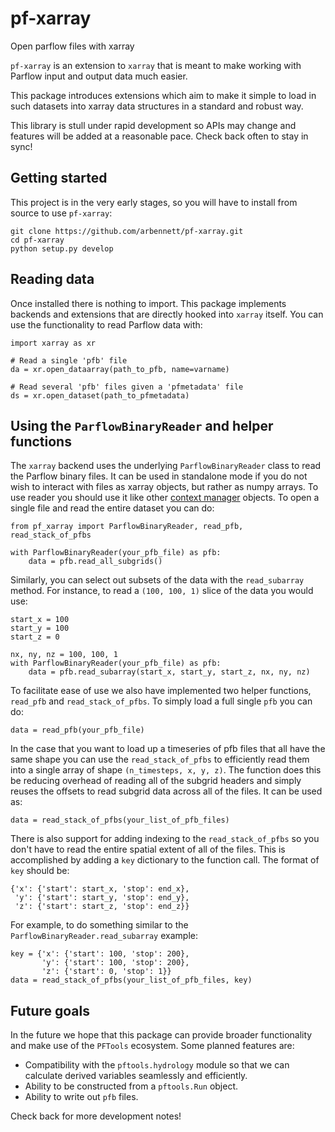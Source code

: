 # pf-xarray
Open parflow files with xarray

`pf-xarray` is an extension to `xarray` that is meant to
make working with Parflow input and output data much easier.

This package introduces extensions which aim to make it simple
to load in such datasets into xarray data structures in a standard
and robust way.

This library is stull under rapid development so APIs may change and
features will be added at a reasonable pace. Check back often to stay
in sync!

## Getting started

This project is in the very early stages, so you will have to install
from source to use `pf-xarray`:

```
git clone https://github.com/arbennett/pf-xarray.git
cd pf-xarray
python setup.py develop
```

## Reading data
Once installed there is nothing to import. This package implements backends
and extensions that are directly hooked into `xarray` itself. You can use
the functionality to read Parflow data with:

```
import xarray as xr

# Read a single 'pfb' file
da = xr.open_dataarray(path_to_pfb, name=varname)

# Read several 'pfb' files given a 'pfmetadata' file
ds = xr.open_dataset(path_to_pfmetadata)
```

## Using the `ParflowBinaryReader` and helper functions
The `xarray` backend uses the underlying `ParflowBinaryReader` class to read
the Parflow binary files. It can be used in standalone mode if you do not wish
to interact with files as xarray objects, but rather as numpy arrays. To use
reader you should use it like other [context manager](https://book.pythontips.com/en/latest/context_managers.html)
objects. To open a single file and read the entire dataset you can do:

```
from pf_xarray import ParflowBinaryReader, read_pfb, read_stack_of_pfbs

with ParflowBinaryReader(your_pfb_file) as pfb:
    data = pfb.read_all_subgrids()
```

Similarly, you can select out subsets of the data with the `read_subarray` method.
For instance, to read a `(100, 100, 1)` slice of the data you would use:
```
start_x = 100
start_y = 100
start_z = 0

nx, ny, nz = 100, 100, 1
with ParflowBinaryReader(your_pfb_file) as pfb:
    data = pfb.read_subarray(start_x, start_y, start_z, nx, ny, nz)
```

To facilitate ease of use we also have implemented two helper functions, `read_pfb`
and `read_stack_of_pfbs`. To simply load a full single `pfb` you can do:

```
data = read_pfb(your_pfb_file)
```

In the case that you want to load up a timeseries of pfb files that all have the
same shape you can use the `read_stack_of_pfbs` to efficiently read them into a
single array of shape `(n_timesteps, x, y, z)`. The function does this be reducing
overhead of reading all of the subgrid headers and simply reuses the offsets to read
subgrid data across all of the files. It can be used as:

```
data = read_stack_of_pfbs(your_list_of_pfb_files)
```

There is also support for adding indexing to the `read_stack_of_pfbs` so you don't have
to read the entire spatial extent of all of the files. This is accomplished by adding
a `key` dictionary to the function call. The format of `key` should be:

```
{'x': {'start': start_x, 'stop': end_x},
 'y': {'start': start_y, 'stop': end_y},
 'z': {'start': start_z, 'stop': end_z}}
```

For example, to do something similar to the `ParflowBinaryReader.read_subarray` example:

```
key = {'x': {'start': 100, 'stop': 200},
       'y': {'start': 100, 'stop': 200},
       'z': {'start': 0, 'stop': 1}}
data = read_stack_of_pfbs(your_list_of_pfb_files, key)
```

## Future goals
In the future we hope that this package can provide broader functionality and
make use of the `PFTools` ecosystem. Some planned features are:

 - Compatibility with the `pftools.hydrology` module so that we can calculate
   derived variables seamlessly and efficiently.
 - Ability to be constructed from a `pftools.Run` object.
 - Ability to write out `pfb` files.

Check back for more development notes!
